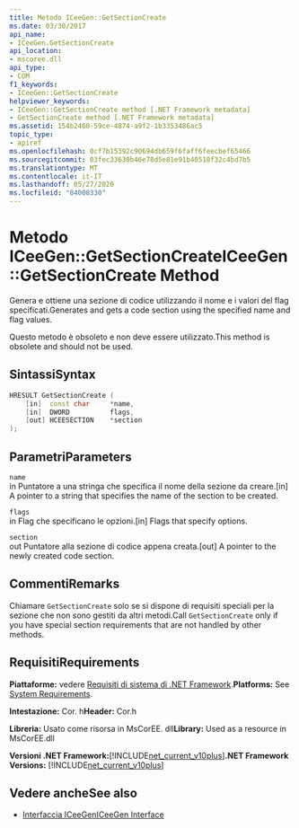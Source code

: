 ```yaml
---
title: Metodo ICeeGen::GetSectionCreate
ms.date: 03/30/2017
api_name:
- ICeeGen.GetSectionCreate
api_location:
- mscoree.dll
api_type:
- COM
f1_keywords:
- ICeeGen::GetSectionCreate
helpviewer_keywords:
- ICeeGen::GetSectionCreate method [.NET Framework metadata]
- GetSectionCreate method [.NET Framework metadata]
ms.assetid: 154b2460-59ce-4874-a9f2-1b3353486ac5
topic_type:
- apiref
ms.openlocfilehash: 0cf7b15392c90694db659f6faff6feecbef65466
ms.sourcegitcommit: 03fec33630b46e78d5e81e91b40518f32c4bd7b5
ms.translationtype: MT
ms.contentlocale: it-IT
ms.lasthandoff: 05/27/2020
ms.locfileid: "84008330"
---
```

# <a name="iceegengetsectioncreate-method"></a><span data-ttu-id="578c0-102">Metodo ICeeGen::GetSectionCreate</span><span class="sxs-lookup"><span data-stu-id="578c0-102">ICeeGen::GetSectionCreate Method</span></span>
<span data-ttu-id="578c0-103">Genera e ottiene una sezione di codice utilizzando il nome e i valori del flag specificati.</span><span class="sxs-lookup"><span data-stu-id="578c0-103">Generates and gets a code section using the specified name and flag values.</span></span>  
  
 <span data-ttu-id="578c0-104">Questo metodo è obsoleto e non deve essere utilizzato.</span><span class="sxs-lookup"><span data-stu-id="578c0-104">This method is obsolete and should not be used.</span></span>  
  
## <a name="syntax"></a><span data-ttu-id="578c0-105">Sintassi</span><span class="sxs-lookup"><span data-stu-id="578c0-105">Syntax</span></span>  
  
```cpp  
HRESULT GetSectionCreate (  
    [in]  const char     *name,  
    [in]  DWORD          flags,  
    [out] HCEESECTION    *section  
);  
```  
  
## <a name="parameters"></a><span data-ttu-id="578c0-106">Parametri</span><span class="sxs-lookup"><span data-stu-id="578c0-106">Parameters</span></span>  
 `name`  
 <span data-ttu-id="578c0-107">in Puntatore a una stringa che specifica il nome della sezione da creare.</span><span class="sxs-lookup"><span data-stu-id="578c0-107">[in] A pointer to a string that specifies the name of the section to be created.</span></span>  
  
 `flags`  
 <span data-ttu-id="578c0-108">in Flag che specificano le opzioni.</span><span class="sxs-lookup"><span data-stu-id="578c0-108">[in] Flags that specify options.</span></span>  
  
 `section`  
 <span data-ttu-id="578c0-109">out Puntatore alla sezione di codice appena creata.</span><span class="sxs-lookup"><span data-stu-id="578c0-109">[out] A pointer to the newly created code section.</span></span>  
  
## <a name="remarks"></a><span data-ttu-id="578c0-110">Commenti</span><span class="sxs-lookup"><span data-stu-id="578c0-110">Remarks</span></span>  
 <span data-ttu-id="578c0-111">Chiamare `GetSectionCreate` solo se si dispone di requisiti speciali per la sezione che non sono gestiti da altri metodi.</span><span class="sxs-lookup"><span data-stu-id="578c0-111">Call `GetSectionCreate` only if you have special section requirements that are not handled by other methods.</span></span>  
  
## <a name="requirements"></a><span data-ttu-id="578c0-112">Requisiti</span><span class="sxs-lookup"><span data-stu-id="578c0-112">Requirements</span></span>  
 <span data-ttu-id="578c0-113">**Piattaforme:** vedere [Requisiti di sistema di .NET Framework](../../get-started/system-requirements.md).</span><span class="sxs-lookup"><span data-stu-id="578c0-113">**Platforms:** See [System Requirements](../../get-started/system-requirements.md).</span></span>  
  
 <span data-ttu-id="578c0-114">**Intestazione:** Cor. h</span><span class="sxs-lookup"><span data-stu-id="578c0-114">**Header:** Cor.h</span></span>  
  
 <span data-ttu-id="578c0-115">**Libreria:** Usato come risorsa in MsCorEE. dll</span><span class="sxs-lookup"><span data-stu-id="578c0-115">**Library:** Used as a resource in MsCorEE.dll</span></span>  
  
 <span data-ttu-id="578c0-116">**Versioni .NET Framework:**[!INCLUDE[net_current_v10plus](../../../../includes/net-current-v10plus-md.md)]</span><span class="sxs-lookup"><span data-stu-id="578c0-116">**.NET Framework Versions:** [!INCLUDE[net_current_v10plus](../../../../includes/net-current-v10plus-md.md)]</span></span>  
  
## <a name="see-also"></a><span data-ttu-id="578c0-117">Vedere anche</span><span class="sxs-lookup"><span data-stu-id="578c0-117">See also</span></span>

- [<span data-ttu-id="578c0-118">Interfaccia ICeeGen</span><span class="sxs-lookup"><span data-stu-id="578c0-118">ICeeGen Interface</span></span>](iceegen-interface.md)
